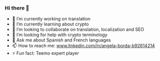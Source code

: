 ### Hi there 👋
- 🔭 I’m currently working on translation
- 🌱 I’m currently learning about crypto
- 👯 I’m looking to collaborate on translation, localization and SEO
- 🤔 I’m looking for help with crypto terminology 
- 💬 Ask me about Spanish and French languages
- 📫 How to reach me: www.linkedin.com/in/angela-borda-b92614214
- ⚡ Fun fact: Teemo expert player 

<!--
**AngelaBorda/AngelaBorda** is a ✨ _special_ ✨ repository because its `README.md` (this file) appears on your GitHub profile.

Here are some ideas to get you started:

- 🔭 I’m currently working on translation
- 🌱 I’m currently learning about crypto
- 👯 I’m looking to collaborate on translation, localization and SEO
- 🤔 I’m looking for help with crypto terminology 
- 💬 Ask me about Spanish and French languages
- 📫 How to reach me: www.linkedin.com/in/angela-borda-b92614214
- 😄 Pronouns: ...
- ⚡ Fun fact: Teemo expert player 
-->
